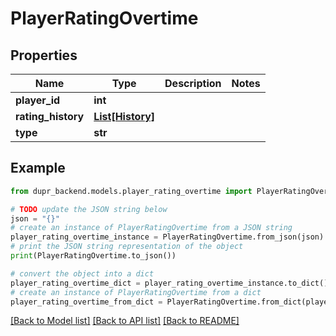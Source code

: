 # PlayerRatingOvertime


## Properties

Name | Type | Description | Notes
------------ | ------------- | ------------- | -------------
**player_id** | **int** |  | 
**rating_history** | [**List[History]**](History.md) |  | 
**type** | **str** |  | 

## Example

```python
from dupr_backend.models.player_rating_overtime import PlayerRatingOvertime

# TODO update the JSON string below
json = "{}"
# create an instance of PlayerRatingOvertime from a JSON string
player_rating_overtime_instance = PlayerRatingOvertime.from_json(json)
# print the JSON string representation of the object
print(PlayerRatingOvertime.to_json())

# convert the object into a dict
player_rating_overtime_dict = player_rating_overtime_instance.to_dict()
# create an instance of PlayerRatingOvertime from a dict
player_rating_overtime_from_dict = PlayerRatingOvertime.from_dict(player_rating_overtime_dict)
```
[[Back to Model list]](../README.md#documentation-for-models) [[Back to API list]](../README.md#documentation-for-api-endpoints) [[Back to README]](../README.md)


